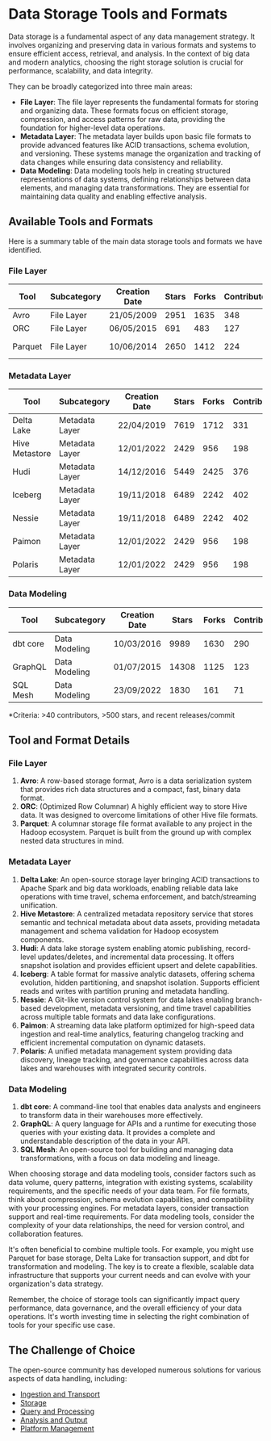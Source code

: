# Data Storage Tools and Formats

Data storage is a fundamental aspect of any data management strategy. It involves organizing and preserving data in various formats and systems to ensure efficient access, retrieval, and analysis. In the context of big data and modern analytics, choosing the right storage solution is crucial for performance, scalability, and data integrity.

They can be broadly categorized into three main areas:
- **File Layer**: The file layer represents the fundamental formats for storing and organizing data. These formats focus on efficient storage, compression, and access patterns for raw data, providing the foundation for higher-level data operations.
- **Metadata Layer**: The metadata layer builds upon basic file formats to provide advanced features like ACID transactions, schema evolution, and versioning. These systems manage the organization and tracking of data changes while ensuring data consistency and reliability.
- **Data Modeling**: Data modeling tools help in creating structured representations of data systems, defining relationships between data elements, and managing data transformations. They are essential for maintaining data quality and enabling effective analysis.

## Available Tools and Formats

Here is a summary table of the main data storage tools and formats we have identified.

### File Layer

| Tool | Subcategory | Creation Date | Stars | Forks | Contributors | Last Release | Latest Commit | Meets Criteria* | Link |
|---|---|---|---|---|---|---|---|---|---|
| Avro | File Layer | 21/05/2009 | 2951 | 1635 | 348 | 05/08/2024 | 20/11/2024 | Yes | https://github.com/apache/avro |
| ORC | File Layer | 06/05/2015 | 691 | 483 | 127 | 14/11/2024 | 18/11/2024 | Yes | https://github.com/apache/orc |
| Parquet | File Layer | 10/06/2014 | 2650 | 1412 | 224 | 11/11/2024 | 20/11/2024 | Yes | https://github.com/apache/parquet-mr |

### Metadata Layer

| Tool | Subcategory | Creation Date | Stars | Forks | Contributors | Last Release | Latest Commit | Meets Criteria* | Link |
|---|---|---|---|---|---|---|---|---|---|
| Delta Lake | Metadata Layer | 22/04/2019 | 7619 | 1712 | 331 | 26/09/2024 | 18/11/2024 | Yes | https://github.com/delta-io/delta |
| Hive Metastore | Metadata Layer | 12/01/2022 | 2429 | 956 | 198 | N/A | 22/11/2024 | Yes | https://github.com/apache/hive |
| Hudi | Metadata Layer | 14/12/2016 | 5449 | 2425 | 376 | 16/07/2024 | 22/11/2024 | Yes | https://github.com/apache/hudi |
| Iceberg | Metadata Layer | 19/11/2018 | 6489 | 2242 | 402 | 08/11/2024 | 21/11/2024 | Yes | https://github.com/apache/iceberg |
| Nessie | Metadata Layer | 19/11/2018 | 6489 | 2242 | 402 | 08/11/2024 | 21/11/2024 | Yes | https://github.com/projectnessie/nessie |
| Paimon | Metadata Layer | 12/01/2022 | 2429 | 956 | 198 | N/A | 22/11/2024 | Yes | https://github.com/apache/paimon |
| Polaris | Metadata Layer | 12/01/2022 | 2429 | 956 | 198 | N/A | 22/11/2024 | Yes | https://github.com/apache/polaris |

### Data Modeling

| Tool | Subcategory | Creation Date | Stars | Forks | Contributors | Last Release | Latest Commit | Meets Criteria* | Link |
|---|---|---|---|---|---|---|---|---|---|
| dbt core | Data Modeling | 10/03/2016 | 9989 | 1630 | 290 | 21/11/2024 | 21/11/2024 | Yes | https://github.com/dbt-labs/dbt-core |
| GraphQL | Data Modeling | 01/07/2015 | 14308 | 1125 | 123 | 27/10/2021 | 21/11/2024 | Yes | https://github.com/graphql/graphql-spec |
| SQL Mesh | Data Modeling | 23/09/2022 | 1830 | 161 | 71 | 22/11/2024 | 22/11/2024 | Yes | https://github.com/TobikoData/sqlmesh |

*Criteria: >40 contributors, >500 stars, and recent releases/commit

## Tool and Format Details

### File Layer

1. **Avro**: A row-based storage format, Avro is a data serialization system that provides rich data structures and a compact, fast, binary data format.
2. **ORC**: (Optimized Row Columnar) A highly efficient way to store Hive data. It was designed to overcome limitations of other Hive file formats.
3. **Parquet**: A columnar storage file format available to any project in the Hadoop ecosystem. Parquet is built from the ground up with complex nested data structures in mind.

### Metadata Layer

1. **Delta Lake**: An open-source storage layer bringing ACID transactions to Apache Spark and big data workloads, enabling reliable data lake operations with time travel, schema enforcement, and batch/streaming unification.
2. **Hive Metastore**: A centralized metadata repository service that stores semantic and technical metadata about data assets, providing metadata management and schema validation for Hadoop ecosystem components.
3. **Hudi**: A data lake storage system enabling atomic publishing, record-level updates/deletes, and incremental data processing. It offers snapshot isolation and provides efficient upsert and delete capabilities.
4. **Iceberg**: A table format for massive analytic datasets, offering schema evolution, hidden partitioning, and snapshot isolation. Supports efficient reads and writes with partition pruning and metadata handling.
5. **Nessie**: A Git-like version control system for data lakes enabling branch-based development, metadata versioning, and time travel capabilities across multiple table formats and data lake configurations.
6. **Paimon**: A streaming data lake platform optimized for high-speed data ingestion and real-time analytics, featuring changelog tracking and efficient incremental computation on dynamic datasets.
7. **Polaris**: A unified metadata management system providing data discovery, lineage tracking, and governance capabilities across data lakes and warehouses with integrated security controls.

### Data Modeling

1. **dbt core**: A command-line tool that enables data analysts and engineers to transform data in their warehouses more effectively.
2. **GraphQL**: A query language for APIs and a runtime for executing those queries with your existing data. It provides a complete and understandable description of the data in your API.
3. **SQL Mesh**: An open-source tool for building and managing data transformations, with a focus on data modeling and lineage.

When choosing storage and data modeling tools, consider factors such as data volume, query patterns, integration with existing systems, scalability requirements, and the specific needs of your data team. For file formats, think about compression, schema evolution capabilities, and compatibility with your processing engines. For metadata layers, consider transaction support and real-time requirements. For data modeling tools, consider the complexity of your data relationships, the need for version control, and collaboration features.

It's often beneficial to combine multiple tools. For example, you might use Parquet for base storage, Delta Lake for transaction support, and dbt for transformation and modeling. The key is to create a flexible, scalable data infrastructure that supports your current needs and can evolve with your organization's data strategy.

Remember, the choice of storage tools can significantly impact query performance, data governance, and the overall efficiency of your data operations. It's worth investing time in selecting the right combination of tools for your specific use case.

## The Challenge of Choice
The open-source community has developed numerous solutions for various aspects of data handling, including:
- [Ingestion and Transport](01.ingestion_and_transport.md)
- [Storage](02.storage.md)
- [Query and Processing](03.query_and_processing.md)
- [Analysis and Output](04.analysis_and_output.md)
- [Platform Management](05.platform_management.md)